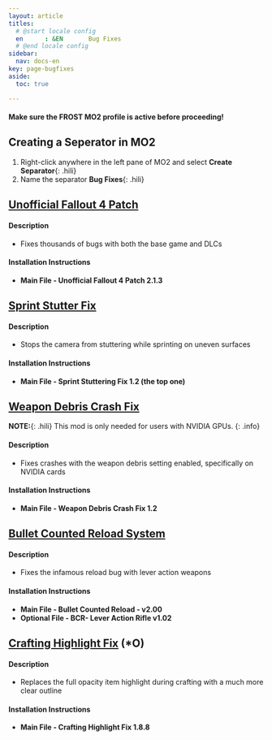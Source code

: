 ```yaml
---
layout: article
titles:
  # @start locale config
  en      : &EN       Bug Fixes
  # @end locale config
sidebar:
  nav: docs-en
key: page-bugfixes
aside:
  toc: true

---
```




#### Make sure the **FROST** MO2 profile is active before proceeding!


## Creating a Seperator in MO2
1. Right-click anywhere in the left pane of MO2 and select **Create Separator**{: .hili}
2. Name the separator **Bug Fixes**{: .hili}


## [Unofficial Fallout 4 Patch](https://www.nexusmods.com/fallout4/mods/4598)

#### Description
* Fixes thousands of bugs with both the base game and DLCs

#### Installation Instructions
  * **Main File - Unofficial Fallout 4 Patch 2.1.3**



## [Sprint Stutter Fix](https://www.nexusmods.com/fallout4/mods/47760)

#### Description
* Stops the camera from stuttering while sprinting on uneven surfaces

#### Installation Instructions
* **Main File - Sprint Stuttering Fix 1.2 (the top one)**

## [Weapon Debris Crash Fix](https://www.nexusmods.com/fallout4/mods/48078)

**NOTE:**{: .hili} This mod is only needed for users with NVIDIA GPUs.
{: .info}

#### Description
* Fixes crashes with the weapon debris setting enabled, specifically on NVIDIA cards

#### Installation Instructions
  * **Main File - Weapon Debris Crash Fix 1.2**


## [Bullet Counted Reload System](https://www.nexusmods.com/fallout4/mods/41178)


#### Description
* Fixes the infamous reload bug with lever action weapons

#### Installation Instructions
* **Main File - Bullet Counted Reload - v2.00**
* **Optional File - BCR- Lever Action Rifle v1.02**



## [Crafting Highlight Fix](https://www.nexusmods.com/fallout4/mods/27479) (*O)


#### Description
*  Replaces the full opacity item highlight during crafting with a much more clear outline

#### Installation Instructions
* **Main File - Crafting Highlight Fix 1.8.8**

